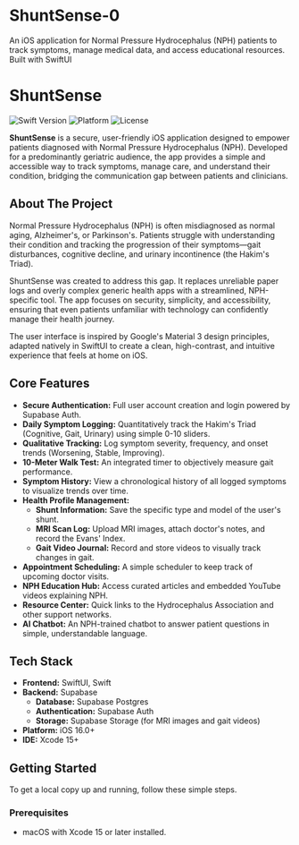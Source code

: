 # ShuntSense-0
An iOS application for Normal Pressure Hydrocephalus (NPH) patients to track symptoms, manage medical data, and access educational resources. Built with SwiftUI
# ShuntSense

![Swift Version](https://img.shields.io/badge/Swift-5.9-orange.svg)
![Platform](https://img.shields.io/badge/platform-iOS%2016%2B-blue.svg)
![License](https://img.shields.io/badge/License-MIT-green.svg)

**ShuntSense** is a secure, user-friendly iOS application designed to empower patients diagnosed with Normal Pressure Hydrocephalus (NPH). Developed for a predominantly geriatric audience, the app provides a simple and accessible way to track symptoms, manage care, and understand their condition, bridging the communication gap between patients and clinicians.

## About The Project

Normal Pressure Hydrocephalus (NPH) is often misdiagnosed as normal aging, Alzheimer's, or Parkinson's. Patients struggle with understanding their condition and tracking the progression of their symptoms—gait disturbances, cognitive decline, and urinary incontinence (the Hakim's Triad).

ShuntSense was created to address this gap. It replaces unreliable paper logs and overly complex generic health apps with a streamlined, NPH-specific tool. The app focuses on security, simplicity, and accessibility, ensuring that even patients unfamiliar with technology can confidently manage their health journey.

The user interface is inspired by Google's Material 3 design principles, adapted natively in SwiftUI to create a clean, high-contrast, and intuitive experience that feels at home on iOS.

## Core Features

-   **Secure Authentication:** Full user account creation and login powered by Supabase Auth.
-   **Daily Symptom Logging:** Quantitatively track the Hakim's Triad (Cognitive, Gait, Urinary) using simple 0-10 sliders.
-   **Qualitative Tracking:** Log symptom severity, frequency, and onset trends (Worsening, Stable, Improving).
-   **10-Meter Walk Test:** An integrated timer to objectively measure gait performance.
-   **Symptom History:** View a chronological history of all logged symptoms to visualize trends over time.
-   **Health Profile Management:**
    -   **Shunt Information:** Save the specific type and model of the user's shunt.
    -   **MRI Scan Log:** Upload MRI images, attach doctor's notes, and record the Evans' Index.
    -   **Gait Video Journal:** Record and store videos to visually track changes in gait.
-   **Appointment Scheduling:** A simple scheduler to keep track of upcoming doctor visits.
-   **NPH Education Hub:** Access curated articles and embedded YouTube videos explaining NPH.
-   **Resource Center:** Quick links to the Hydrocephalus Association and other support networks.
-   **AI Chatbot:** An NPH-trained chatbot to answer patient questions in simple, understandable language.


## Tech Stack

-   **Frontend:** SwiftUI, Swift
-   **Backend:** Supabase
    -   **Database:** Supabase Postgres
    -   **Authentication:** Supabase Auth
    -   **Storage:** Supabase Storage (for MRI images and gait videos)
-   **Platform:** iOS 16.0+
-   **IDE:** Xcode 15+

## Getting Started

To get a local copy up and running, follow these simple steps.

### Prerequisites

-   macOS with Xcode 15 or later installed.
